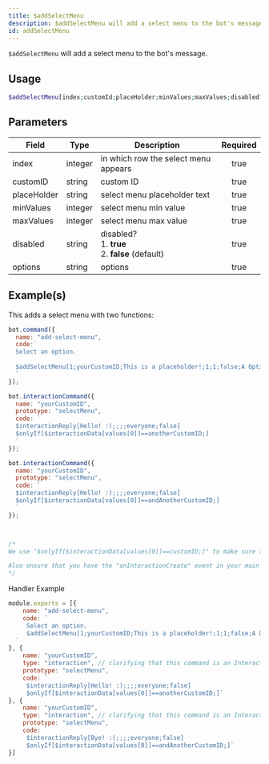 ```yaml
---
title: $addSelectMenu 
description: $addSelectMenu will add a select menu to the bot's message.
id: addSelectMenu
---
```


`$addSelectMenu` will add a select menu to the bot's message.

## Usage

```php
$addSelectMenu[index;customId;placeHolder;minValues;maxValues;disabled?;label:description:value:default?:emoji?;...]
```

## Parameters 


| Field       | Type    | Description                                                | Required |
| ----------- | ------- | ---------------------------------------------------------- |:--------:|
| index       | integer | in which row the select menu appears                       |    true   |
| customID    | string  | custom ID                                                  |    true   |
| placeHolder | string  | select menu placeholder text                               |    true   |
| minValues   | integer | select menu min value                                      |    true   |
| maxValues   | integer | select menu max value                                      |    true   |
| disabled    | string  | disabled? <br /> 1. **true** <br /> 2. **false** (default) |    true   |
| options     | string  | options                                                    |    true   |



## Example(s)

This adds a select menu with two functions:

```javascript
bot.command({
  name: "add-select-menu",
  code:`
  Select an option.
  
  $addSelectMenu[1;yourCustomID;This is a placeholder!;1;1;false;A Option:Description of option B:anotherCustomID:false;B Option:Description of option B:andAnotherCustomID:true]
  `
});

bot.interactionCommand({
  name: "yourCustomID",
  prototype: "selectMenu", 
  code: `
  $interactionReply[Hello! :);;;;everyone;false]
  $onlyIf[$interactionData[values[0]]==anotherCustomID;]
  `
});

bot.interactionCommand({
  name: "yourCustomID",
  prototype: "selectMenu", 
  code: `
  $interactionReply[Hello! :);;;;everyone;false]
  $onlyIf[$interactionData[values[0]]==andAnotherCustomID;]
  `
});



/* 
We use "$onlyIf[$interactionData[values[0]]==customID;]" to make sure this only will be triggered for the according select menu option.

Also ensure that you have the "onInteractionCreate" event in your main file (index.js in most cases).
*/
```

Handler Example

```js
module.exports = [{
    name: "add-select-menu",
    code: `
     Select an option.
     $addSelectMenu[1;yourCustomID;This is a placeholder!;1;1;false;A Option:Description of option B:anotherCustomID:false;B Option:Description of option B:andAnotherCustomID:true]
  `
}, {
    name: "yourCustomID",
    type: "interaction", // clarifying that this command is an Interaction
    prototype: "selectMenu",
    code: `
     $interactionReply[Hello! :);;;;everyone;false]
     $onlyIf[$interactionData[values[0]]==anotherCustomID;]`
}, {
    name: "yourCustomID",
    type: "interaction", // clarifying that this command is an Interaction
    prototype: "selectMenu", 
    code: `
     $interactionReply[Bye! :(;;;;everyone;false]
     $onlyIf[$interactionData[values[0]]==andAnotherCustomID;]`
}]
```

[dp]: https://discord.com/developers/docs/interactions/message-components#button-object-button-styles